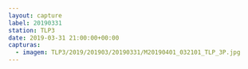 ```yaml
---
layout: capture
label: 20190331
station: TLP3
date: 2019-03-31 21:00:00+00:00
capturas:
  - imagem: TLP3/2019/201903/20190331/M20190401_032101_TLP_3P.jpg
---
```

